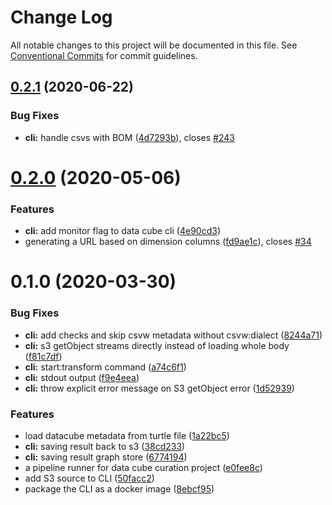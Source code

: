 # Change Log

All notable changes to this project will be documented in this file.
See [Conventional Commits](https://conventionalcommits.org) for commit guidelines.

## [0.2.1](https://github.com/zazuko/data-cube-curation/compare/data-cube-curation-cli@0.2.0...data-cube-curation-cli@0.2.1) (2020-06-22)


### Bug Fixes

* **cli:** handle csvs with BOM ([4d7293b](https://github.com/zazuko/data-cube-curation/commit/4d7293b)), closes [#243](https://github.com/zazuko/data-cube-curation/issues/243)





# [0.2.0](https://github.com/zazuko/data-cube-curation/compare/data-cube-curation-cli@0.1.0...data-cube-curation-cli@0.2.0) (2020-05-06)


### Features

* **cli:** add monitor flag to data cube cli ([4e90cd3](https://github.com/zazuko/data-cube-curation/commit/4e90cd3))
* generating a URL based on dimension columns ([fd9ae1c](https://github.com/zazuko/data-cube-curation/commit/fd9ae1c)), closes [#34](https://github.com/zazuko/data-cube-curation/issues/34)





# 0.1.0 (2020-03-30)


### Bug Fixes

* **cli:** add checks and skip csvw metadata without csvw:dialect ([8244a71](https://github.com/zazuko/data-cube-curation/commit/8244a71))
* **cli:** s3 getObject streams directly instead of loading whole body ([f81c7df](https://github.com/zazuko/data-cube-curation/commit/f81c7df))
* **cli:** start:transform command ([a74c6f1](https://github.com/zazuko/data-cube-curation/commit/a74c6f1))
* **cli:** stdout output ([f9e4eea](https://github.com/zazuko/data-cube-curation/commit/f9e4eea))
* **cli:** throw explicit error message on S3 getObject error ([1d52939](https://github.com/zazuko/data-cube-curation/commit/1d52939))


### Features

* load datacube metadata from turtle file ([1a22bc5](https://github.com/zazuko/data-cube-curation/commit/1a22bc5))
* **cli:** saving result back to s3 ([38cd233](https://github.com/zazuko/data-cube-curation/commit/38cd233))
* **cli:** saving result graph store ([6774194](https://github.com/zazuko/data-cube-curation/commit/6774194))
* a pipeline runner for data cube curation project ([e0fee8c](https://github.com/zazuko/data-cube-curation/commit/e0fee8c))
* add S3 source to CLI ([50facc2](https://github.com/zazuko/data-cube-curation/commit/50facc2))
* package the CLI as a docker image ([8ebcf95](https://github.com/zazuko/data-cube-curation/commit/8ebcf95))
